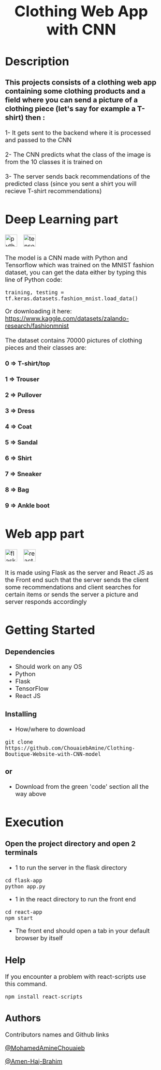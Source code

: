 <span style="font-size:20px;">

<div style="font-size:25px;" align="center"> 

# Clothing Web App with CNN 
</div>


<div style="font-size:25px;">

## Description

 </div>


 ### This projects consists of a clothing web app containing some clothing products and a field where you can send a picture of a clothing piece (let's say for example a T-shirt) then : 

 1- It gets sent to the backend where it is processed and passed to the CNN
<br> <br>
 2- The CNN predicts what the class of the image is from the 10 classes it is trained on 
<br> <br>
 3- The server sends back recommendations of the predicted class (since you sent a shirt you will recieve T-shirt recommendations)
 <br>

##

# Deep Learning part
<img src="https://skillicons.dev/icons?i=py" height="40" alt="python logo"  />
<img width="10" />
<img src="https://skillicons.dev/icons?i=tensorflow" height="40" alt="tensorflow logo"  />
<img width="10" />

The model is a CNN made with Python and Tensorflow which was trained on the MNIST fashion dataset, you can get the data either by typing this line of Python code:
<br>

```
training, testing = tf.keras.datasets.fashion_mnist.load_data()
```
Or downloading it here:
<br>
https://www.kaggle.com/datasets/zalando-research/fashionmnist
<br>
<br>
The dataset contains 70000 pictures of clothing pieces and their classes are:

#### 0 => T-shirt/top
#### 1 => Trouser
#### 2 => Pullover
#### 3 => Dress
#### 4 => Coat
#### 5 => Sandal
#### 6 => Shirt
#### 7 => Sneaker
#### 8 => Bag
#### 9 => Ankle boot
##
# Web app part
<img src="https://skillicons.dev/icons?i=flask" height="40" alt="flask logo"  />
<img width="10" />
<img src="https://skillicons.dev/icons?i=react" height="40" alt="react logo"  />
<img width="10" />

It is made using Flask as the server and React JS as the Front end such that the server sends the client some recommendations and client searches for certain items or sends the server a picture and server responds accordingly
##
# Getting Started
### Dependencies

* Should work on any OS
* Python 
* Flask
* TensorFlow
* React JS

### Installing


* How/where to download

```
git clone https://github.com/ChouaiebAmine/Clothing-Boutique-Website-with-CNN-model
```
### or
* Download from the green 'code' section all the way above
##
# Execution
### Open the project directory and open 2 terminals 
* 1 to run the server in the flask directory
```
cd flask-app
python app.py
```
* 1 in the react directory to run the front end
```
cd react-app
npm start
```
- The front end should open a tab in your default browser by itself
##
## Help
If you encounter a problem with  react-scripts use this command.
```
npm install react-scripts
```
##
## Authors
Contributors names and Github links

[@MohamedAmineChouaieb](https://github.com/ChouaiebAmine)

[@Amen-Haj-Brahim](https://github.com/Amen-Haj-Brahim)
</span>
##
